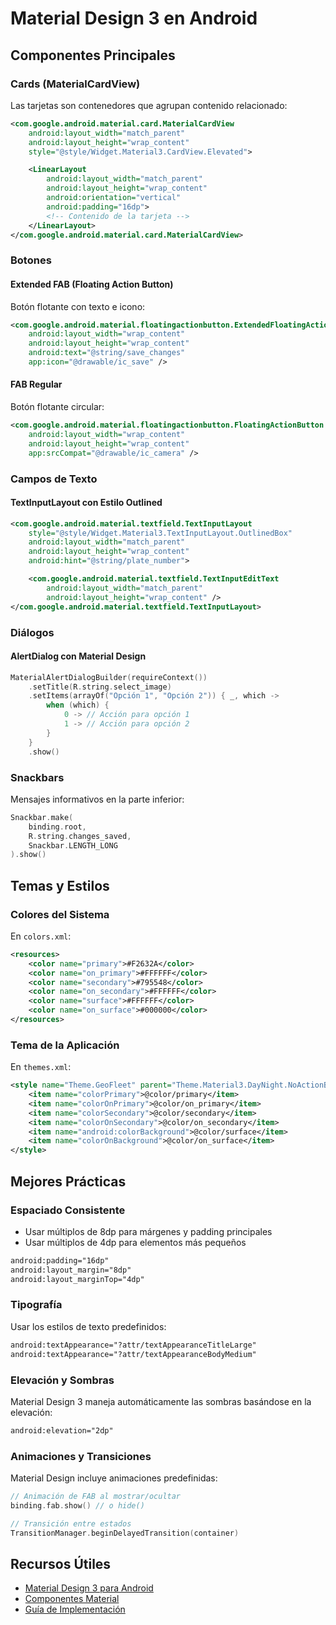 # Material Design 3 en Android

## Componentes Principales

### Cards (MaterialCardView)

Las tarjetas son contenedores que agrupan contenido relacionado:

```xml
<com.google.android.material.card.MaterialCardView
    android:layout_width="match_parent"
    android:layout_height="wrap_content"
    style="@style/Widget.Material3.CardView.Elevated">

    <LinearLayout
        android:layout_width="match_parent"
        android:layout_height="wrap_content"
        android:orientation="vertical"
        android:padding="16dp">
        <!-- Contenido de la tarjeta -->
    </LinearLayout>
</com.google.android.material.card.MaterialCardView>
```

### Botones

#### Extended FAB (Floating Action Button)

Botón flotante con texto e icono:

```xml
<com.google.android.material.floatingactionbutton.ExtendedFloatingActionButton
    android:layout_width="wrap_content"
    android:layout_height="wrap_content"
    android:text="@string/save_changes"
    app:icon="@drawable/ic_save" />
```

#### FAB Regular

Botón flotante circular:

```xml
<com.google.android.material.floatingactionbutton.FloatingActionButton
    android:layout_width="wrap_content"
    android:layout_height="wrap_content"
    app:srcCompat="@drawable/ic_camera" />
```

### Campos de Texto

#### TextInputLayout con Estilo Outlined

```xml
<com.google.android.material.textfield.TextInputLayout
    style="@style/Widget.Material3.TextInputLayout.OutlinedBox"
    android:layout_width="match_parent"
    android:layout_height="wrap_content"
    android:hint="@string/plate_number">

    <com.google.android.material.textfield.TextInputEditText
        android:layout_width="match_parent"
        android:layout_height="wrap_content" />
</com.google.android.material.textfield.TextInputLayout>
```

### Diálogos

#### AlertDialog con Material Design

```kotlin
MaterialAlertDialogBuilder(requireContext())
    .setTitle(R.string.select_image)
    .setItems(arrayOf("Opción 1", "Opción 2")) { _, which ->
        when (which) {
            0 -> // Acción para opción 1
            1 -> // Acción para opción 2
        }
    }
    .show()
```

### Snackbars

Mensajes informativos en la parte inferior:

```kotlin
Snackbar.make(
    binding.root,
    R.string.changes_saved,
    Snackbar.LENGTH_LONG
).show()
```

## Temas y Estilos

### Colores del Sistema

En `colors.xml`:
```xml
<resources>
    <color name="primary">#F2632A</color>
    <color name="on_primary">#FFFFFF</color>
    <color name="secondary">#795548</color>
    <color name="on_secondary">#FFFFFF</color>
    <color name="surface">#FFFFFF</color>
    <color name="on_surface">#000000</color>
</resources>
```

### Tema de la Aplicación

En `themes.xml`:
```xml
<style name="Theme.GeoFleet" parent="Theme.Material3.DayNight.NoActionBar">
    <item name="colorPrimary">@color/primary</item>
    <item name="colorOnPrimary">@color/on_primary</item>
    <item name="colorSecondary">@color/secondary</item>
    <item name="colorOnSecondary">@color/on_secondary</item>
    <item name="android:colorBackground">@color/surface</item>
    <item name="colorOnBackground">@color/on_surface</item>
</style>
```

## Mejores Prácticas

### Espaciado Consistente

- Usar múltiplos de 8dp para márgenes y padding principales
- Usar múltiplos de 4dp para elementos más pequeños

```xml
android:padding="16dp"
android:layout_margin="8dp"
android:layout_marginTop="4dp"
```

### Tipografía

Usar los estilos de texto predefinidos:

```xml
android:textAppearance="?attr/textAppearanceTitleLarge"
android:textAppearance="?attr/textAppearanceBodyMedium"
```

### Elevación y Sombras

Material Design 3 maneja automáticamente las sombras basándose en la elevación:

```xml
android:elevation="2dp"
```

### Animaciones y Transiciones

Material Design incluye animaciones predefinidas:

```kotlin
// Animación de FAB al mostrar/ocultar
binding.fab.show() // o hide()

// Transición entre estados
TransitionManager.beginDelayedTransition(container)
```

## Recursos Útiles

- [Material Design 3 para Android](https://m3.material.io/develop/android)
- [Componentes Material](https://github.com/material-components/material-components-android)
- [Guía de Implementación](https://material.io/develop/android/docs/getting-started) 
